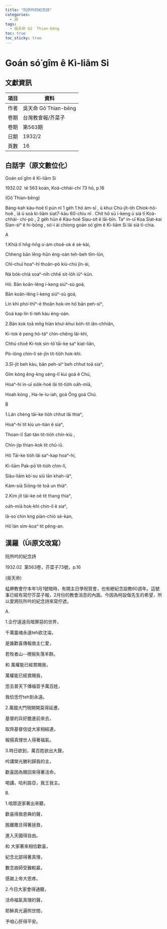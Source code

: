 ```yaml
---
title: "阮所吟的紀念詩"
categories:
  - 詩
tags:
  - 吳天命 Gô͘ Thian-bēng
toc: true
toc_sticky: true
---
```


# Goán só͘ gîm ê Kì-liām Si

## 文獻資訊

| 項目 | 資料 |
|---|---|
| 作者 | 吳天命 Gô͘ Thian-bēng |
| 卷期 | 台灣教會報/芥菜子 |
| 卷期 | 第563期 |
| 日期 | 1932/2 |
| 頁數 | 16 |

## 白話字（原文數位化）

Goán só͘ gîm ê Kì-liām Si

1932.02  tē 563 koàn, Koà-chhài-chí 73 hō, p.16

(Gô͘ Thian-bēng)

Báng-kah kàu-hoē tī pún nî 1 ge̍h 1 hō àm-sî , ū khui Chú-ji̍t-o̍h Chiok-hō- hoē , iā ū soà kì-liām siat7-kàu 60-chiu nî . Chit hō sū í-keng ū siá tī Koà-chhài- chí-pò , 2 ge̍h hūn ê Kàu-hoē Siau-sit ê lāi-bīn. Taⁿ in-uī Koa Siat-kai Sian-siⁿ ê hi-bōng , só͘-í ài chiong goán só͘ gîm ê Kì-liām Si lâi siá tī-chia.

A

1.Khiā tī hn̄g-hn̄g o͘-àm choē-ok ê sè-kài,

Chheng bān lêng-hûn éng-oán teh-beh tîm-lûn,

Chī-chuī hoaⁿ-hí thoân-pò kiù-chú jîn-ài,

Ná bo̍k-chiá soaⁿ-ni̍h chhē sit-lo̍h iûⁿ-kûn.

Hô. Bān koân-lêng í-keng siúⁿ-sù goá,

Bān koân-lêng í-keng siúⁿ-sù goá,

Lín khì phó͘-thīⁿ-ē thoân hok-im hō͘ bān peh-sìⁿ,

Goá kap lín tī-teh kàu éng-oán.

2.Bān kok toā mn̂g hiàn khui-khui bo̍h-tit iân-chhiân,

Ki-tok ê peng hó-táⁿ chìn-chêng lâi-khì,

Chhú choê Ki-tok sìn-tô͘ tāi-ke saⁿ kiat-liân,

Pò-iông chin-lí sè-jîn tit-tio̍h hok-khì.

3.Sî-ji̍t beh kàu, bān peh-sìⁿ beh chhut toā siaⁿ,

Gîm kóng êng-kng sèng-lī kui goá ê Chú,

Hoaⁿ-hí in-uī sio̍k-hoê lâi tit-tio̍h oa̍h-miā,

Hoah kóng , Ha-le-lu-iah, goá Ông goá Chú.

B

1.Lán chèng tāi-ke tio̍h chhut lâi thiaⁿ,

Hoaⁿ-hí tit kiù un-tián ê siaⁿ,

Thoan-lī Sat-tàn tit-tio̍h chín-kiù ,

Chìn-ji̍p thian-kok tit chū-iû.

Hô Tāi-ke tio̍h lâi saⁿ-kap hoaⁿ-hí,

Kì-liām Pak-pō͘ tit-tio̍h chin-lí,

Siàu-liām kò͘-su siū lān khah-iâⁿ,

Kám-siā Siōng-tè toā un thiàⁿ.

2.Kim ji̍t tāi-ke oē tit thang thiaⁿ,

oa̍h-miā hok-khì chin-lí ê siaⁿ,

Iâ-so͘ chin kng piàn-chiò sè-kan,

Hō͘ lán sim-koaⁿ tit pêng-an.

## 漢羅（Ùi原文改寫）

阮所吟的紀念詩

1932.02  第563卷，芥菜子73號，p.16

(吳天命)

艋舺教會佇本年1月1號暗時，有開主日學祝賀會，也有紲紀念設教60週年。這號事已經有寫佇芥菜子報，2月份的教會消息的內面。今因為柯設偕先生的希望，所以愛將阮所吟的紀念詩來寫佇遮。

A.

1.企佇遠遠烏暗罪惡的世界，

千萬靈魂永遠teh欲沈淪，

是誰歡喜傳報救主仁愛，

若牧者山--裡揣失落羊群。

和 萬權能已經賞賜我，

萬權能已經賞賜我，

恁去普天下傳福音予萬百姓，

我佮恁佇teh到永遠。

2.萬國大門現開開莫得延遷，

基督的兵好膽進前來去，

取齊基督信徒大家相結連，

報揚真理世人得著福氣。

3.時日欲到，萬百姓欲出大聲，

吟講榮光勝利歸我的主，

歡喜因為贖回來得著活命，

喝講，哈利路亞，我王我主。

B.

1.咱眾逐家著出來聽，

歡喜得救恩典的聲，

脫離撒旦得著拯救，

進入天國得自由。

和 大家著來相佮歡喜，

紀念北部得著真理，

數念故師受難較贏，

感謝上帝大恩疼。

2.今日大家會得通聽，

活命福氣真理的聲，

耶穌真光遍照世間，

予咱心肝得平安。
